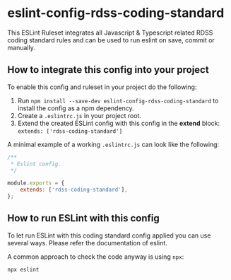 # eslint-config-rdss-coding-standard

This ESLint Ruleset integrates all Javascript & Typescript related RDSS coding standard rules and can be used to run eslint on save, commit or manually.

## How to integrate this config into your project

To enable this config and ruleset in your project do the following:

1. Run `npm install --save-dev eslint-config-rdss-coding-standard` to install the config as a npm dependency.
1. Create a `.eslintrc.js` in your project root.
1. Extend the created ESLint config with this config in the **extend** block: `extends: ['rdss-coding-standard']`

A minimal example of a working `.eslintrc.js` can look like the following:

```js
/**
 * Eslint config.
 */

module.exports = {
    extends: ['rdss-coding-standard'],
};
```

## How to run ESLint with this config

To let run ESLint with this coding standard config applied you can use several ways.
Please refer the documentation of eslint.

A common approach to check the code anyway is using `npx`:

```bash
npx eslint
```
